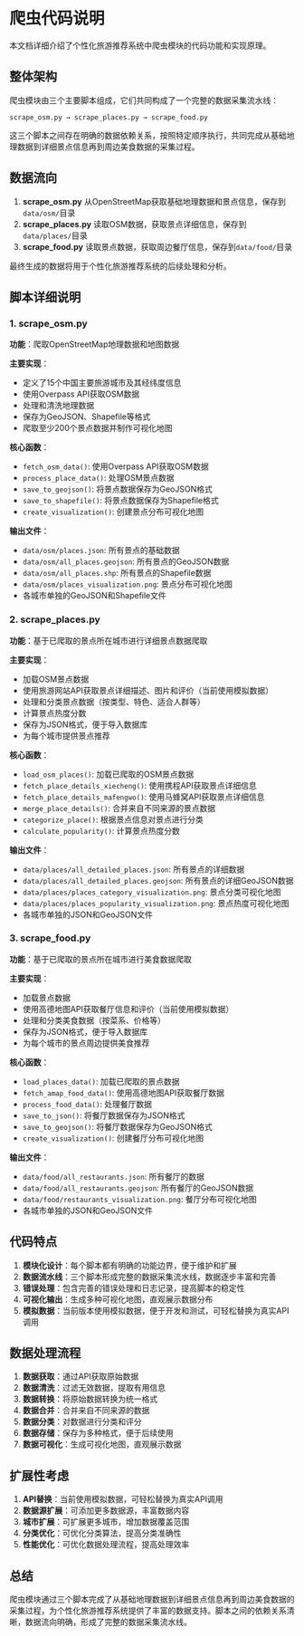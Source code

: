 # 爬虫代码说明

本文档详细介绍了个性化旅游推荐系统中爬虫模块的代码功能和实现原理。

## 整体架构

爬虫模块由三个主要脚本组成，它们共同构成了一个完整的数据采集流水线：

```
scrape_osm.py → scrape_places.py → scrape_food.py
```

这三个脚本之间存在明确的数据依赖关系，按照特定顺序执行，共同完成从基础地理数据到详细景点信息再到周边美食数据的采集过程。

## 数据流向

1. **scrape_osm.py** 从OpenStreetMap获取基础地理数据和景点信息，保存到`data/osm/`目录
2. **scrape_places.py** 读取OSM数据，获取景点详细信息，保存到`data/places/`目录
3. **scrape_food.py** 读取景点数据，获取周边餐厅信息，保存到`data/food/`目录

最终生成的数据将用于个性化旅游推荐系统的后续处理和分析。

## 脚本详细说明

### 1. scrape_osm.py

**功能**：爬取OpenStreetMap地理数据和地图数据

**主要实现**：
- 定义了15个中国主要旅游城市及其经纬度信息
- 使用Overpass API获取OSM数据
- 处理和清洗地理数据
- 保存为GeoJSON、Shapefile等格式
- 爬取至少200个景点数据并制作可视化地图

**核心函数**：
- `fetch_osm_data()`: 使用Overpass API获取OSM数据
- `process_place_data()`: 处理OSM景点数据
- `save_to_geojson()`: 将景点数据保存为GeoJSON格式
- `save_to_shapefile()`: 将景点数据保存为Shapefile格式
- `create_visualization()`: 创建景点分布可视化地图

**输出文件**：
- `data/osm/places.json`: 所有景点的基础数据
- `data/osm/all_places.geojson`: 所有景点的GeoJSON数据
- `data/osm/all_places.shp`: 所有景点的Shapefile数据
- `data/osm/places_visualization.png`: 景点分布可视化地图
- 各城市单独的GeoJSON和Shapefile文件

### 2. scrape_places.py

**功能**：基于已爬取的景点所在城市进行详细景点数据爬取

**主要实现**：
- 加载OSM景点数据
- 使用旅游网站API获取景点详细描述、图片和评价（当前使用模拟数据）
- 处理和分类景点数据（按类型、特色、适合人群等）
- 计算景点热度分数
- 保存为JSON格式，便于导入数据库
- 为每个城市提供景点推荐

**核心函数**：
- `load_osm_places()`: 加载已爬取的OSM景点数据
- `fetch_place_details_xiecheng()`: 使用携程API获取景点详细信息
- `fetch_place_details_mafengwo()`: 使用马蜂窝API获取景点详细信息
- `merge_place_details()`: 合并来自不同来源的景点数据
- `categorize_place()`: 根据景点信息对景点进行分类
- `calculate_popularity()`: 计算景点热度分数

**输出文件**：
- `data/places/all_detailed_places.json`: 所有景点的详细数据
- `data/places/all_detailed_places.geojson`: 所有景点的详细GeoJSON数据
- `data/places/places_category_visualization.png`: 景点分类可视化地图
- `data/places/places_popularity_visualization.png`: 景点热度可视化地图
- 各城市单独的JSON和GeoJSON文件

### 3. scrape_food.py

**功能**：基于已爬取的景点所在城市进行美食数据爬取

**主要实现**：
- 加载景点数据
- 使用高德地图API获取餐厅信息和评价（当前使用模拟数据）
- 处理和分类美食数据（按菜系、价格等）
- 保存为JSON格式，便于导入数据库
- 为每个城市的景点周边提供美食推荐

**核心函数**：
- `load_places_data()`: 加载已爬取的景点数据
- `fetch_amap_food_data()`: 使用高德地图API获取餐厅数据
- `process_food_data()`: 处理餐厅数据
- `save_to_json()`: 将餐厅数据保存为JSON格式
- `save_to_geojson()`: 将餐厅数据保存为GeoJSON格式
- `create_visualization()`: 创建餐厅分布可视化地图

**输出文件**：
- `data/food/all_restaurants.json`: 所有餐厅的数据
- `data/food/all_restaurants.geojson`: 所有餐厅的GeoJSON数据
- `data/food/restaurants_visualization.png`: 餐厅分布可视化地图
- 各城市单独的JSON和GeoJSON文件

## 代码特点

1. **模块化设计**：每个脚本都有明确的功能边界，便于维护和扩展
2. **数据流水线**：三个脚本形成完整的数据采集流水线，数据逐步丰富和完善
3. **错误处理**：包含完善的错误处理和日志记录，提高脚本的稳定性
4. **可视化输出**：生成多种可视化地图，直观展示数据分布
5. **模拟数据**：当前版本使用模拟数据，便于开发和测试，可轻松替换为真实API调用

## 数据处理流程

1. **数据获取**：通过API获取原始数据
2. **数据清洗**：过滤无效数据，提取有用信息
3. **数据转换**：将原始数据转换为统一格式
4. **数据合并**：合并来自不同来源的数据
5. **数据分类**：对数据进行分类和评分
6. **数据存储**：保存为多种格式，便于后续使用
7. **数据可视化**：生成可视化地图，直观展示数据

## 扩展性考虑

1. **API替换**：当前使用模拟数据，可轻松替换为真实API调用
2. **数据源扩展**：可添加更多数据源，丰富数据内容
3. **城市扩展**：可扩展更多城市，增加数据覆盖范围
4. **分类优化**：可优化分类算法，提高分类准确性
5. **性能优化**：可优化数据处理流程，提高处理效率

## 总结

爬虫模块通过三个脚本完成了从基础地理数据到详细景点信息再到周边美食数据的采集过程，为个性化旅游推荐系统提供了丰富的数据支持。脚本之间的依赖关系清晰，数据流向明确，形成了完整的数据采集流水线。